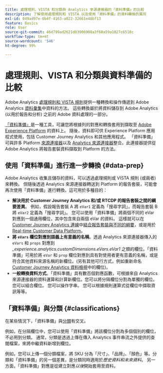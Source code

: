 ```yaml
---
title: 處理規則、VISTA 和分類與 Analytics 來源連接器的「資料準備」的比較
description: 了解使用處理規則和 VISTA 以及使用「資料準備」的資料轉換的異同
exl-id: 049ad97e-0b4f-4163-a022-32661e48bf13
feature: Basics
role: User
source-git-commit: 46d799ad2621d83906908a3f60a59a1027c6518c
workflow-type: tm+mt
source-wordcount: '546'
ht-degree: 99%

---
```


# 處理規則、VISTA 和分類與資料準備的比較

Adobe Analytics [處理規則和 VISTA 規則](https://experienceleague.adobe.com/docs/analytics/admin/admin-tools/processing-rules/processing-rules-configuration/processing-rule-order.html)提供一種轉換和操作傳遞到 Adobe Analytics [資料彙集](https://experienceleague.adobe.com/docs/analytics/analyze/reports-analytics/reporting-interface/overview-data-collection.html?lang=zh-Hant)中資料的方法。 這些轉換屬於將資料儲存到 Adobe Analytics (以用於報告和分析) 之前的 Adobe 資料處理的一部分。

[「資料準備」](https://experienceleague.adobe.com/docs/experience-platform/data-prep/home.html?lang=zh-Hant)是一種工具，可讓您將根據列的對應和轉換套用到擷取至 [Adobe Experience Platform](https://experienceleague.adobe.com/docs/experience-platform.html) 的資料上。 隨後，資料即可供 Experience Platform 應用程式使用，包括 Customer Journey Analytics 和其他應用程式。 「資料準備」可與許多 Platform [來源連接器](https://experienceleague.adobe.com/docs/experience-platform/sources/home.html?lang=zh-Hant)以及 [Analytics 來源連接器](https://experienceleague.adobe.com/docs/experience-platform/sources/ui-tutorials/create/adobe-applications/analytics.html?lang=zh-Hant)整合。此連接器提供從 Adobe Analytics 將報告套裝資料擷取到 Platform 的方法。

## 使用「資料準備」進行進一步轉換 {#data-prep}

Adobe Analytics 收集且儲存的資料，可以透過處理規則或 VISTA 規則 (或兩者) 來轉換。 但隨後透過 Analytics 來源連接器轉送到 Platform 的報告套裝，可能會再次使用「資料準備」進行轉換。這可用於多種目的：

* **解決用於 Customer Journey Analytics 和/或 RTCDP 的報告套裝之間的綱要差異**。 例如，假設報告套裝 A 將 `eVar1` 定義為「搜尋字詞」，而報告套裝 B 將 `eVar2` 定義為「搜尋字詞」。 您可以使用「資料準備」將兩個不同的 eVar 對應到一個通用欄位，其中包含來自兩個 eVar 的資料。 這樣就可以在 [Customer Journey Analytics 連線](/help/connections/overview.md)中[結合報告套裝與不同的綱要](https://experienceleague.adobe.com/docs/analytics-platform/using/cja-usecases/combine-report-suites.html)，或是用於 [Real-time Customer Data Platform](https://experienceleague.adobe.com/docs/platform-learn/tutorials/application-services/rtcdp/understanding-the-real-time-customer-data-platform.html)。
* **將 `eVars` 欄位對應到語義上有意義的名稱**。透過 Analytics 來源連接器傳入的 `eVars` 和 `props` 對應到 _\_experience.analytics.customDimensions.eVars.eVar1_ 之類的欄位。「資料準備」可用於將 `eVar` 和 `prop` 欄位對應到具有對使用者更有意義的名稱，或是符合其他資料來源名稱的新欄位。(另有其他可行方式，例如重新命名 [Customer Journey Analytics 資料檢視](/help/data-views/create-dataview.md)中的欄位)。
* **一般轉換資料方式**。「資料準備」具有數百個對應函數，可根據來自 Analytics 來源連接器的資料運算和計算新欄位。您可以將分隔欄位分割為單獨的欄位。 您可以組合欄位。 您可以操作字串。 您可以根據規則運算式從欄位中擷取資訊等等。

## 「資料準備」與分類 {#classifications}

在某些情況下，「資料準備」與[分類](https://experienceleague.adobe.com/docs/analytics/components/classifications/c-classifications.html)有交叉。

例如，在分隔欄位中，您可以使用「資料準備」將該欄位分割為多個個別的欄位，不必用到分類。 通常，分類是透過上傳在傳入 Analytics 事件串流之外提供的查閱檔案，來將中繼資料新增到欄位。

例如，您可以上傳一個分類檔案，將 SKU 分為「尺寸」、「品牌」、「顏色」等。分類和「資料準備」的另一個差異，是分類同時適用於&#x200B;_歷史資料和未來資料_。 另一方面，「資料準備」對應是從建立對應&#x200B;_以後_&#x200B;開始套用至資料。
